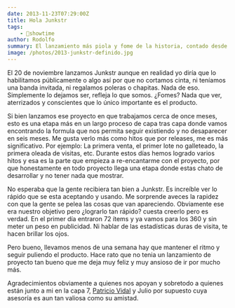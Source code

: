 ```yaml
---
date: 2013-11-23T07:29:00Z
title: Hola Junkstr
tags:
    - 🤯showtime
author: Rodolfo
summary: El lanzamiento más piola y fome de la historia, contado desde primera fila.
image: /photos/2013-junkstr-definido.jpg
---
```


El 20 de noviembre lanzamos Junkstr aunque en realidad yo diría que lo habilitamos públicamente o algo así por que no cortamos cinta, ni teníamos una banda invitada, ni regalamos poleras o chapitas. Nada de eso. Simplemente lo dejamos ser, refleja lo que somos. ¿Fomes? Nada que ver, aterrizados y conscientes que lo único importante es el producto.

Si bien lanzamos ese proyecto en que trabajamos cerca de once meses, esto es una etapa más en un largo proceso de capa tras capa donde vamos encontrando la formula que nos permita seguir existiendo y no desaparecer en seis meses. Me gusta verlo más como hitos que por releases, me es más significativo. Por ejemplo: La primera venta, el primer lote no galleteado, la primera oleada de visitas, etc. Durante estos días hemos logrado varios hitos y esa es la parte que empieza a re-encantarme con el proyecto, por que honestamente en todo proyecto llega una etapa donde estas chato de desarrollar y no tener nada que mostrar.

No esperaba que la gente recibiera tan bien a Junkstr. Es increíble ver lo rápido que se esta aceptando y usando. Me sorprende aveces la rapidez con que la gente se pelea las cosas que van apareciendo. Obviamente ese era nuestro objetivo pero &iquest;lograrlo tan rápido? cuesta creerlo pero es verdad. En el primer día entraron 72 ítems y ya vamos para los 360 y sin meter un peso en publicidad. Ni hablar de las estadísticas duras de visita, te hacen brillar los ojos.

Pero bueno, llevamos menos de una semana hay que mantener el ritmo y seguir puliendo el producto. Hace rato que no tenia un lanzamiento de proyecto tan bueno que me deja muy feliz y muy ansioso de ir por mucho más.

Agradecimientos obviamente a quienes nos apoyan y sobretodo a quienes están junto a mi en la capa 7, [Patricio Vidal](http://patriciovidal.com) y Julio por supuesto cuya asesoría es aun tan valiosa como su amistad.